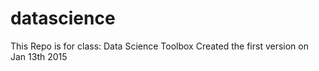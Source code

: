 # datascience
This Repo is for class: Data Science Toolbox 
Created the first version on Jan 13th 2015 
